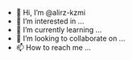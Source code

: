 - 👋 Hi, I’m @alirz-kzmi
- 👀 I’m interested in ...
- 🌱 I’m currently learning ...
- 💞️ I’m looking to collaborate on ...
- 📫 How to reach me ...

<!---
alirz-kzmi/alirz-kzmi is a ✨ special ✨ repository because its `README.md` (this file) appears on your GitHub profile.
You can click the Preview link to take a look at your changes.
--->
